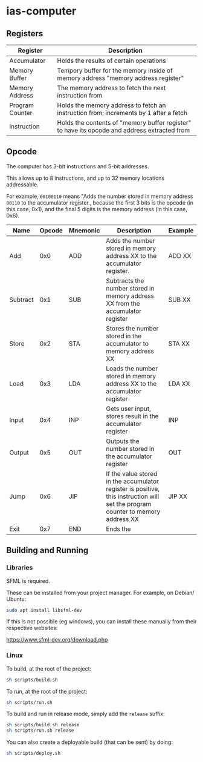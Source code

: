 # ias-computer

## Registers

| Register        | Description                                                                                  |
|-----------------|----------------------------------------------------------------------------------------------|
| Accumulator     | Holds the results of certain operations                                                      |
| Memory Buffer   | Tempory buffer for the memory inside of memory address "memory address register"             |
| Memory Address  | The memory address to fetch the next instruction from                                        |
| Program Counter | Holds the memory address to fetch an instruction from; increments by 1 after a fetch         |
| Instruction     | Holds the contents of "memory buffer register" to have its opcode and address extracted from |

## Opcode

The computer has 3-bit instructions and 5-bit addresses.

This allows up to 8 instructions, and up to 32 memory locations addressable.

For example, `00100110` means "Adds the number stored in memory address `00110` to the accumulator register., because the first 3 bits is the opcode (in this case, 0x1), and the final 5 digits is the memory address (in this case, 0x6).


| Name     | Opcode | Mnemonic | Description                                                                                                                    | Example |
|----------|--------|----------|--------------------------------------------------------------------------------------------------------------------------------|---------|
| Add      | 0x0    | ADD      | Adds the number stored in memory address XX to the accumulator register.                                                       | ADD XX  |
| Subtract | 0x1    | SUB      | Subtracts the number stored in memory address XX from the accumulator register                                                 | SUB XX  |
| Store    | 0x2    | STA      | Stores the number stored in the accumulator to memory address XX                                                               | STA XX  |
| Load     | 0x3    | LDA      | Loads the number stored in memory address XX to the accumulator register                                                       | LDA XX  |
| Input    | 0x4    | INP      | Gets user input, stores result in the accumulator register                                                                     | INP     |
| Output   | 0x5    | OUT      | Outputs the number stored in the accumulator register                                                                          | OUT     |
| Jump     | 0x6    | JIP      | If the value stored in the accumulator register is positive, this instruction will set the program counter to memory address XX | JIP XX  |
| Exit     | 0x7    | END      | Ends the

## Building and Running

### Libraries

SFML is required.

These can be installed from your project manager. For example, on Debian/ Ubuntu:

```sh
sudo apt install libsfml-dev
```

If this is not possible (eg windows), you can install these manually from their respective websites:

https://www.sfml-dev.org/download.php

### Linux

To build, at the root of the project:

```sh
sh scripts/build.sh
```

To run, at the root of the project:

```sh
sh scripts/run.sh
```

To build and run in release mode, simply add the `release` suffix:

```sh
sh scripts/build.sh release
sh scripts/run.sh release
```

You can also create a deployable build (that can be sent) by doing:

```sh
sh scripts/deploy.sh
```

